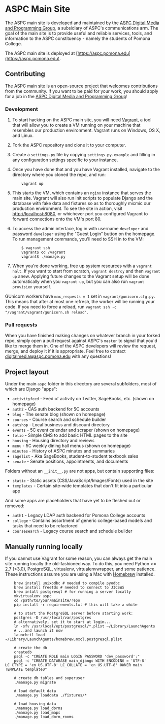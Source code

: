 # ASPC Main Site #

The ASPC main site is developed and maintained by the [ASPC Digital Media and Programming Group](https://aspc.pomona.edu/senate/digital-media-programming/), a subsidiary of ASPC's communications arm. The goal of the main site is to provide useful and reliable services, tools, and information to the ASPC constituency - namely the students of Pomona College.

The ASPC main site is deployed at [https://aspc.pomona.edu](https://aspc.pomona.edu).

## Contributing ##

The ASPC main site is an open-source project that welcomes contributions from the community. If you want to be paid for your work, you should apply for a job in the [ASPC Digital Media and Programming Group](https://aspc.pomona.edu/senate/digital-media-programming/)!

### Development ###

1. To start hacking on the ASPC main site, you will need [Vagrant](https://www.vagrantup.com), a tool that will allow you to create a VM running on your machine that resembles our production environment. Vagrant runs on Windows, OS X, and Linux.
2. Fork the ASPC repository and clone it to your computer.
3. Create a `settings.py` file by copying `settings.py.example` and filling in any configuration settings specific to your instance.
4. Once you have done that and you have Vagrant installed, navigate to the directory where you cloned the repo, and run:

	```
		vagrant up
	```

5. This starts the VM, which contains an `nginx` instance that serves the main site. Vagrant will also run init scripts to populate Django and the database with fake data and fixtures so as to thoroughly micmic our production environment. To see the site in action, visit [http://localhost:8080](http://localhost:8080), or whichever port you configured Vagrant to forward connections onto the VM's port 80.
6. To access the admin interface, log in with username `developer` and password `developer` using the "Guest Login" button on the homepage. To run management commands, you'll need to SSH in to the VM:

	```
		$ vagrant ssh
		vagrant$ cd /vagrant
		vagrant$ ./manage.py
	```

7. When you're done working, free up system resources with a `vagrant halt`. If you want to start from scratch, `vagrant destroy` and then `vagrant up` anew. Applying future changes to the Vagrant setup will be done automatically when you `vagrant up`, but you can also run `vagrant provision` yourself.

GUnicorn workers have `max_requests = 1` set in `vagrant/gunicorn.cfg.py`. This means that after at most one refresh, the worker will be running your code. If you need to force a reload, run `vagrant ssh -c "/vagrant/vagrant/gunicorn.sh reload"`.

### Pull requests ###

When you have finished making changes on whatever branch in your forked repo, simply open a pull request against ASPC's `master` to signal that you'd like to merge them in. One of the ASPC developers will review the request, merge, and deploy it if it is appropriate. Feel free to contact [digitalmedia@aspc.pomona.edu](mailto:digitalmedia@aspc.pomona.edu) with any questions!


## Project layout ##

Under the main `aspc` folder in this directory are several subfolders, most of
which are Django "apps":

- `activityfeed` - Feed of activity on Twitter, SageBooks, etc. (shown on homepage)
- `auth2` - CAS auth backend for 5C accounts
- `blog` - The senate blog (shown on homepage)
- `courses` - Course search and schedule builder
- `eatshop` - Local business and discount directory
- `events` - 5C event calendar and scraper (shown on homepage)
- `folio` - Simple CMS to add basic HTML pages to the site
- `housing` - Housing directory and reviews
- `menu` - 5C weekly dining hall menus (shown on homepage)
- `minutes` - History of ASPC minutes and summaries
- `sagelist` - Aka SageBooks, student-to-student textbook sales
- `senate` - Senate positions, appointments, and documents

Folders without an `__init__.py` are not apps, but contain supporting files:

- `static` - Static assets (CSS/JavaScript/Images/Fonts) used in the site
- `templates` - Certain site-wide templates that don't fit into a particular app

And some apps are placeholders that have yet to be fleshed out or removed:

- `auth1` - Legacy LDAP auth backend for Pomona College accounts
- `college` - Contains assortment of generic college-based models and tasks that need to be refactored
- `coursesearch` - Legacy course search and schedule builder

## Manually running locally ##

If you cannot use Vagrant for some reason, you can always get the main site running locally the old-fashioned way. To do this, you need Python >= 2.7 (<3.0), PostgreSQL, virtualenv, virtualenvwrapper, and some patience. These instructions assume you are using a Mac with [Homebrew](http://brew.sh/) installed.

```
    brew install unixodbc # needed to compile pyodbc
    brew install freetds # needed to connect to JICSWS
    brew intall postgresql # for running a server locally
    mkvirtualenv aspc
    cd /path/to/your/mainsite/repo
    pip install -r requirements.txt # this will take a while

    # to start the PostgreSQL server before starting work:
    postgres -D /usr/local/var/postgres
    # alternatively, set it to start at login...
    ln -sfv /usr/local/opt/postgresql/*.plist ~/Library/LaunchAgents
    # ...and launch it now
    launchctl load ~/Library/LaunchAgents/homebrew.mxcl.postgresql.plist

    # create the db
    createdb
    psql -c "CREATE ROLE main LOGIN PASSWORD 'dev_password';"
    psql -c "CREATE DATABASE main_django WITH ENCODING = 'UTF-8' LC_CTYPE = 'en_US.UTF-8' LC_COLLATE = 'en_US.UTF-8' OWNER main TEMPLATE template0"

    # create db tables and superuser
    ./manage.py migrate

    # load default data
    ./manage.py loaddata ./fixtures/*

    # load housing data
    ./manage.py load_dorms
    ./manage.py load_maps
    ./manage.py load_dorm_rooms
```